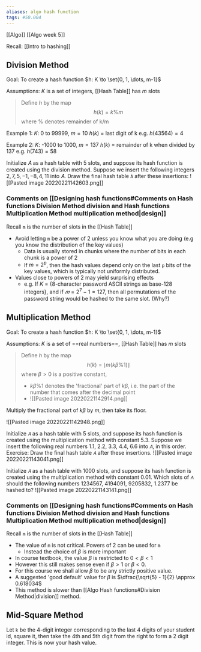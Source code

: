 ```yaml
---
aliases: algo hash function
tags: #50.004
---
```

[[Algo]]
[[Algo week 5]]

Recall: [[Intro to hashing]]


## Division Method
Goal: To create a hash function $h: K \to \set{0, 1, \dots, m-1}$

Assumptions: $K$ is a set of integers, [[Hash Table]] has $m$ slots
> Define $h$ by the map $$h(k) = k \% m$$
> where % denotes remainder of k/m

Example 1: $K$: 0 to 99999, $m=10$
$h(k)$ = last digit of k
e.g. $h(43564) = 4$

Example 2: $K:$ -1000 to 1000, $m = 137$
$h(k)$ = remainder of k when divided by 137
e.g. $h(743) = 58$

Initialize 𝐴 as a hash table with 5 slots, and suppose its hash function is created using the division method. Suppose we insert the following integers $2, 7, 5, −1, −8,4,11$ into 𝐴.
Draw the final hash table `A` after these insertions:
![[Pasted image 20220221142603.png]]

### Comments on [[Designing hash functions#Comments on Hash functions Division Method division and Hash functions Multiplication Method multiplication method|design]]
Recall `m` is the number of slots in the [[Hash Table]]
- Avoid letting `m` be a power of 2 unless you know what you are doing (e.g you know the distribution of the key values)
	- Data is usually stored in chunks where the number of bits in each chunk is a power of 2
	- If $m=2^p$, then the hash values depend only on the last `p` bits of the key values, which is typically not uniformly distributed.
- Values close to powers of 2 may yield surprising effects
	- e.g. If 𝐾 = {8-character password ASCII strings as base-128 integers}, and if $𝑚 = 2^7 − 1 = 127$, then all permutations of the password string would be hashed to the same slot. (Why?)

## Multiplication Method
Goal: To create a hash function $h: K \to \set{0, 1, \dots, m-1}$

Assumptions: $K$ is a set of ==real numbers==, [[Hash Table]] has $m$ slots

> Define $h$ by the map 
> $$h(k) = \lfloor m(k\beta \%1) \rfloor$$
> where $\beta > 0$ is a positive constant,
> - $k\beta \%1$ denotes the 'fractional' part of $k\beta$, i.e. the part of the number that comes after the decimal point
> - ![[Pasted image 20220221142914.png]]

Multiply the fractional part of $k\beta$ by $m$, then take its floor.

![[Pasted image 20220221142948.png]]

Initialize `𝐴` as a hash table with 5 slots, and suppose its hash function is created using the multiplication method with constant $5.3$. Suppose we insert the following real numbers $1.1$, $2.2$, $3.3$, $4.4$, $6.6$ into `𝐴`, in this order. Exercise: Draw the final hash table `𝐴` after these insertions.
![[Pasted image 20220221143041.png]]

Initialize `𝐴` as a hash table with $1000$ slots, and suppose its hash function is created using the multiplication method with constant $0.01$. Which slots of `𝐴` should the following numbers $1234567$, $4194091$, $9205832$, $1.2377$ be hashed to?
![[Pasted image 20220221143141.png]]

### Comments on [[Designing hash functions#Comments on Hash functions Division Method division and Hash functions Multiplication Method multiplication method|design]]
Recall `m` is the number of slots in the [[Hash Table]]
- The value of `m` is not critical. Powers of 2 can be used for `m`
	- Instead the choice of $\beta$ is more important
- In course textbook, the value $\beta$ is restricted to $0<\beta<1$
- However this still makes sense even if $\beta > 1$ or $\beta < 0$.
- For this course we shall allow $\beta$ to be any strictly positive value.
- A suggested 'good default' value for $\beta$ is $\dfrac{\sqrt{5} - 1}{2} \approx 0.618034$
- This method is slower than  [[Algo Hash functions#Division Method|division]] method.

## Mid-Square Method
Let `k` be the 4-digit integer corresponding to the last 4 digits of your student id,
square it,
then take the 4th and 5th digit from the right to form a 2 digit integer.
This is now your hash value.


